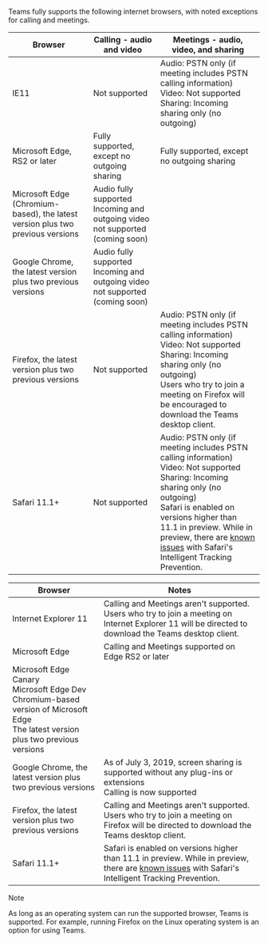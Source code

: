 Teams fully supports the following internet browsers, with noted exceptions for calling and meetings.


|Browser  |Calling - audio and video  |Meetings - audio, video, and sharing  |
|---------|---------|---------|
|IE11     |Not supported         | Audio: PSTN only (if meeting includes PSTN calling information)<br>Video: Not supported<br>Sharing: Incoming sharing only (no outgoing)        |
|Microsoft Edge, RS2 or later     |Fully supported, except no outgoing sharing         |Fully supported, except no outgoing sharing         |
|Microsoft Edge (Chromium-based), the latest version plus two previous versions     | Audio fully supported<br>Incoming and outgoing video not supported (coming soon)        |         |
|Google Chrome, the latest version plus two previous versions       |Audio fully supported<br>Incoming and outgoing video not supported (coming soon)         |         |
|Firefox, the latest version plus two previous versions     |Not supported         |Audio: PSTN only (if meeting includes PSTN calling information)<br>Video: Not supported<br>Sharing: Incoming sharing only (no outgoing)<br>Users who try to join a meeting on Firefox will be encouraged to download the Teams desktop client.         |
|Safari 11.1+     | Not supported        |Audio: PSTN only (if meeting includes PSTN calling information)<br>Video: Not supported<br>Sharing: Incoming sharing only (no outgoing)<br>Safari is enabled on versions higher than 11.1 in preview. While in preview, there are [known issues](https://support.office.com/article/safari-browser-support-1aac0a7c-35a8-42c1-a7df-f674afe234df) with Safari's Intelligent Tracking Prevention.         |



|Browser  |Notes  |
|---------|---------|
|Internet Explorer 11     |   Calling and Meetings aren't supported. Users who try to join a meeting on Internet Explorer 11 will be directed to download the Teams desktop client.      |
|Microsoft Edge    |Calling and Meetings supported on Edge RS2 or later |
| Microsoft Edge Canary<br>Microsoft Edge Dev<br>Chromium-based version of Microsoft Edge<br>The latest version plus two previous versions |  |
|Google Chrome, the latest version plus two previous versions     | As of July 3, 2019, screen sharing is supported without any plug-ins or extensions<br> Calling is now supported     |
|Firefox, the latest version plus two previous versions     |   Calling and Meetings aren't supported. Users who try to join a meeting on Firefox will be directed to download the Teams desktop client.       |
|Safari 11.1+     |   Safari is enabled on versions higher than 11.1 in preview. While in preview, there are [known issues](https://support.office.com/article/safari-browser-support-1aac0a7c-35a8-42c1-a7df-f674afe234df) with Safari's Intelligent Tracking Prevention.|

> [!NOTE]
> As long as an operating system can run the supported browser, Teams is supported. For example, running Firefox on the Linux operating system is an option for using Teams.
